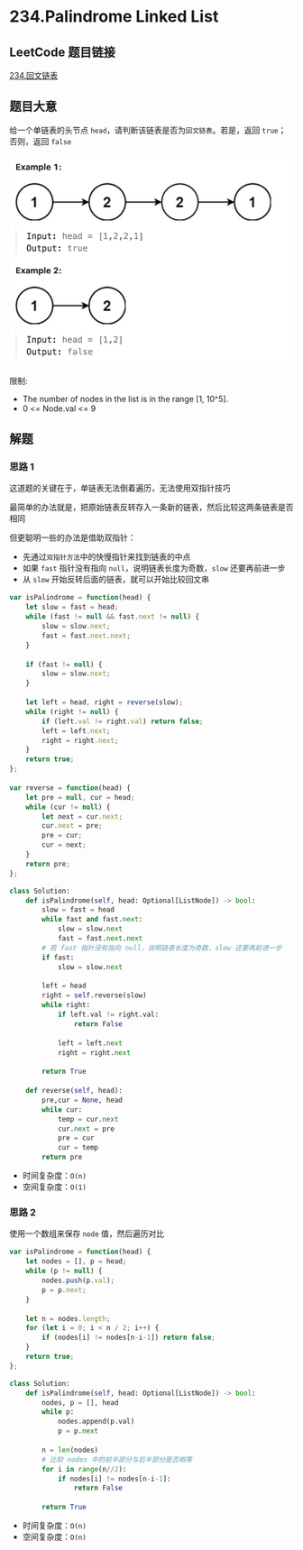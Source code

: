 # 234.Palindrome Linked List

## LeetCode 题目链接

[234.回文链表](https://leetcode.cn/problems/palindrome-linked-list/)

## 题目大意

给一个单链表的头节点 `head`，请判断该链表是否为`回文链表`。若是，返回 `true`；否则，返回 `false`

![alt text](images/example234.png)

限制:
- The number of nodes in the list is in the range [1, 10^5].
- 0 <= Node.val <= 9

## 解题

### 思路 1

这道题的关键在于，单链表无法倒着遍历，无法使用双指针技巧

最简单的办法就是，把原始链表反转存入一条新的链表，然后比较这两条链表是否相同

但更聪明一些的办法是借助双指针：
- 先通过`双指针方法`中的快慢指针来找到链表的中点
- 如果 `fast` 指针没有指向 `null`，说明链表长度为奇数，`slow` 还要再前进一步
- 从 `slow` 开始反转后面的链表，就可以开始比较回文串

```js
var isPalindrome = function(head) {
    let slow = fast = head;
    while (fast != null && fast.next != null) {
        slow = slow.next;
        fast = fast.next.next;
    }

    if (fast != null) {
        slow = slow.next;
    }

    let left = head, right = reverse(slow);
    while (right != null) {
        if (left.val != right.val) return false;
        left = left.next;
        right = right.next;
    }
    return true;
};

var reverse = function(head) {
    let pre = null, cur = head;
    while (cur != null) {
        let next = cur.next;
        cur.next = pre;
        pre = cur;
        cur = next;
    }
    return pre;
};
```
```python
class Solution:
    def isPalindrome(self, head: Optional[ListNode]) -> bool:
        slow = fast = head
        while fast and fast.next:
            slow = slow.next
            fast = fast.next.next
        # 若 fast 指针没有指向 null，说明链表长度为奇数，slow 还要再前进一步
        if fast:
            slow = slow.next
        
        left = head
        right = self.reverse(slow)
        while right:
            if left.val != right.val:
                return False
            
            left = left.next
            right = right.next
        
        return True

    def reverse(self, head):
        pre,cur = None, head
        while cur:
            temp = cur.next
            cur.next = pre
            pre = cur
            cur = temp
        return pre
```

- 时间复杂度：`O(n)`
- 空间复杂度：`O(1)`

### 思路 2

使用一个数组来保存 `node` 值，然后遍历对比

```js
var isPalindrome = function(head) {
    let nodes = [], p = head;
    while (p != null) {
        nodes.push(p.val);
        p = p.next;
    }

    let n = nodes.length;
    for (let i = 0; i < n / 2; i++) {
        if (nodes[i] != nodes[n-i-1]) return false;
    }
    return true;
};
```
```python
class Solution:
    def isPalindrome(self, head: Optional[ListNode]) -> bool:
        nodes, p = [], head
        while p:
            nodes.append(p.val)
            p = p.next
        
        n = len(nodes)
        # 比较 nodes 中的前半部分与后半部分是否相等
        for i in range(n//2):
            if nodes[i] != nodes[n-i-1]:
                return False
        
        return True
```

- 时间复杂度：`O(n)`
- 空间复杂度：`O(n)`